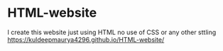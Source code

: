 # HTML-website
I create this website just using HTML 
no use of CSS or any other sttling
https://kuldeepmaurya4296.github.io/HTML-website/

